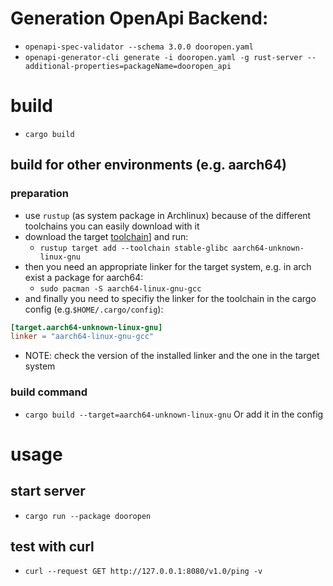 # Generation OpenApi Backend:
* `openapi-spec-validator --schema 3.0.0 dooropen.yaml`
* `openapi-generator-cli generate -i dooropen.yaml -g rust-server --additional-properties=packageName=dooropen_api`

# build
* `cargo build`

## build for other environments (e.g. aarch64)
### preparation
-   use `rustup` (as system package in Archlinux) because of the different toolchains you can easily download with it
-   download the target [toolchain](https://doc.rust-lang.org/nightly/rustc/platform-support.html)] and run:
    -   `rustup target add --toolchain stable-glibc aarch64-unknown-linux-gnu`
-   then you need an appropriate linker for the target system, e.g. in arch exist a package for aarch64: 
    -   `sudo pacman -S aarch64-linux-gnu-gcc`
-   and finally you need to specifiy the linker for the toolchain in the cargo config (e.g.`$HOME/.cargo/config`):
```toml
[target.aarch64-unknown-linux-gnu]
linker = "aarch64-linux-gnu-gcc"
```
-   NOTE: check the version of the installed linker and the one in the target system

### build command
* `cargo build --target=aarch64-unknown-linux-gnu` 
Or add it in the config

# usage
## start server
* `cargo run --package dooropen`
## test with curl
* `curl --request GET http://127.0.0.1:8080/v1.0/ping -v`
